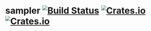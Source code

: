 # sampler [![Build Status](https://travis-ci.org/RustAudio/sampler.svg?branch=master)](https://travis-ci.org/RustAudio/sampler) [![Crates.io](https://img.shields.io/crates/v/sampler.svg)](https://crates.io/crates/sampler) [![Crates.io](https://img.shields.io/crates/l/sampler.svg)](https://github.com/RustAudio/sampler/blob/master/LICENSE)
